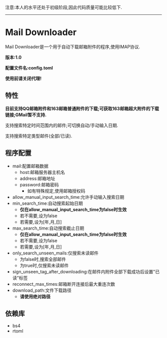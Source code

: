注意:本人的水平还处于初级阶段,因此代码质量可能比较低下.
___

# Mail Downloader
Mail Downloader是一个用于自动下载邮箱附件的程序,使用IMAP协议.

**版本:1.0**

**配置文件名:config.toml**

**使用前请关闭代理!**

## 特性
**目前支持QQ邮箱附件和163邮箱普通附件的下载;可获取163邮箱超大附件的下载链接;GMail暂不支持.**

支持搜索特定时间范围内的邮件;可切换自动/手动输入日期.

支持搜索特定类型邮件(全部/已读).

## 程序配置
- mail:配置邮箱数据
    - host:邮箱服务器主机名
    - address:邮箱地址
    - password:邮箱密码
        - 如有特殊规定,使用邮箱授权码
- allow_manual_input_search_time:允许手动输入搜索日期
- min_search_time:自动搜索起始日期
    - **仅在allow_manual_input_search_time为false时生效**
    - 若不需要,设为false
    - 若需要,设为\[年,月,日\]
- max_search_time:自动搜索截止日期   
    - **仅在allow_manual_input_search_time为false时生效**
    - 若不需要,设为false
    - 若需要,设为\[年,月,日\]
- only_search_unseen_mails:仅搜索未读邮件
    - 为false时,搜索全部邮件
    - 为true时,仅搜索未读邮件
- sign_unseen_tag_after_downloading:在邮件内附件全部下载成功后设置"已读"标签
- reconnect_max_times:邮箱断开连接后最大重连次数
- download_path:文件下载路径
    - **请使用绝对路径**

## 依赖库
- bs4
- rtoml
